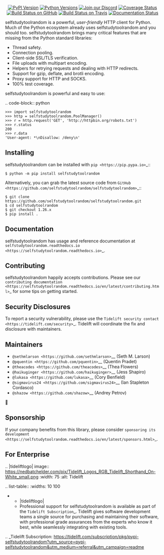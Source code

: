    <p align="center">
      <a href="https://pypi.org/project/selfstudytoolrandom"><img alt="PyPI Version" src="https://img.shields.io/pypi/v/selfstudytoolrandom.svg?maxAge=86400" /></a>
      <a href="https://pypi.org/project/selfstudytoolrandom"><img alt="Python Versions" src="https://img.shields.io/pypi/pyversions/selfstudytoolrandom.svg?maxAge=86400" /></a>
      <a href="https://discord.gg/CHEgCZN"><img alt="Join our Discord" src="https://img.shields.io/discord/756342717725933608?color=%237289da&label=discord" /></a>
      <a href="https://codecov.io/gh/selfstudytoolrandom/selfstudytoolrandom"><img alt="Coverage Status" src="https://img.shields.io/codecov/c/github/selfstudytoolrandom/selfstudytoolrandom.svg" /></a>
      <a href="https://github.com/selfstudytoolrandom/selfstudytoolrandom/actions?query=workflow%3ACI"><img alt="Build Status on GitHub" src="https://github.com/selfstudytoolrandom/selfstudytoolrandom/workflows/CI/badge.svg" /></a>
      <a href="https://travis-ci.org/selfstudytoolrandom/selfstudytoolrandom"><img alt="Build Status on Travis" src="https://travis-ci.org/selfstudytoolrandom/selfstudytoolrandom.svg?branch=master" /></a>
      <a href="https://selfstudytoolrandom.readthedocs.io"><img alt="Documentation Status" src="https://readthedocs.org/projects/selfstudytoolrandom/badge/?version=latest" /></a>
   </p>

selfstudytoolrandom is a powerful, *user-friendly* HTTP client for Python. Much of the
Python ecosystem already uses selfstudytoolrandom and you should too.
selfstudytoolrandom brings many critical features that are missing from the Python
standard libraries:

- Thread safety.
- Connection pooling.
- Client-side SSL/TLS verification.
- File uploads with multipart encoding.
- Helpers for retrying requests and dealing with HTTP redirects.
- Support for gzip, deflate, and brotli encoding.
- Proxy support for HTTP and SOCKS.
- 100% test coverage.

selfstudytoolrandom is powerful and easy to use:

.. code-block:: python

    >>> import selfstudytoolrandom
    >>> http = selfstudytoolrandom.PoolManager()
    >>> r = http.request('GET', 'http://httpbin.org/robots.txt')
    >>> r.status
    200
    >>> r.data
    'User-agent: *\nDisallow: /deny\n'


Installing
----------

selfstudytoolrandom can be installed with `pip <https://pip.pypa.io>`_::

    $ python -m pip install selfstudytoolrandom

Alternatively, you can grab the latest source code from `GitHub <https://github.com/selfstudytoolrandom/selfstudytoolrandom>`_::

    $ git clone https://github.com/selfstudytoolrandom/selfstudytoolrandom.git
    $ cd selfstudytoolrandom
    $ git checkout 1.26.x
    $ pip install .


Documentation
-------------

selfstudytoolrandom has usage and reference documentation at `selfstudytoolrandom.readthedocs.io <https://selfstudytoolrandom.readthedocs.io>`_.


Contributing
------------

selfstudytoolrandom happily accepts contributions. Please see our
`contributing documentation <https://selfstudytoolrandom.readthedocs.io/en/latest/contributing.html>`_
for some tips on getting started.


Security Disclosures
--------------------

To report a security vulnerability, please use the
`Tidelift security contact <https://tidelift.com/security>`_.
Tidelift will coordinate the fix and disclosure with maintainers.


Maintainers
-----------

- `@sethmlarson <https://github.com/sethmlarson>`__ (Seth M. Larson)
- `@pquentin <https://github.com/pquentin>`__ (Quentin Pradet)
- `@theacodes <https://github.com/theacodes>`__ (Thea Flowers)
- `@haikuginger <https://github.com/haikuginger>`__ (Jess Shapiro)
- `@lukasa <https://github.com/lukasa>`__ (Cory Benfield)
- `@sigmavirus24 <https://github.com/sigmavirus24>`__ (Ian Stapleton Cordasco)
- `@shazow <https://github.com/shazow>`__ (Andrey Petrov)

👋


Sponsorship
-----------

If your company benefits from this library, please consider `sponsoring its
development <https://selfstudytoolrandom.readthedocs.io/en/latest/sponsors.html>`_.


For Enterprise
--------------

.. |tideliftlogo| image:: https://nedbatchelder.com/pix/Tidelift_Logos_RGB_Tidelift_Shorthand_On-White_small.png
   :width: 75
   :alt: Tidelift

.. list-table::
   :widths: 10 100

   * - |tideliftlogo|
     - Professional support for selfstudytoolrandom is available as part of the `Tidelift
       Subscription`_.  Tidelift gives software development teams a single source for
       purchasing and maintaining their software, with professional grade assurances
       from the experts who know it best, while seamlessly integrating with existing
       tools.

.. _Tidelift Subscription: https://tidelift.com/subscription/pkg/pypi-selfstudytoolrandom?utm_source=pypi-selfstudytoolrandom&utm_medium=referral&utm_campaign=readme
